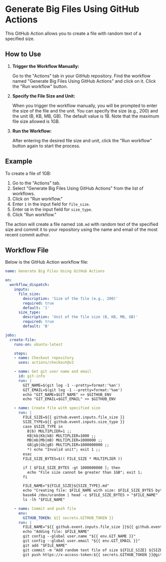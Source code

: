 # Generate Big Files Using GitHub Actions

This GitHub Action allows you to create a file with random text of a specified size.

## How to Use

1. **Trigger the Workflow Manually:**

   Go to the "Actions" tab in your GitHub repository. Find the workflow named "Generate Big Files Using GitHub Actions" and click on it. Click the "Run workflow" button.

2. **Specify the File Size and Unit:**

   When you trigger the workflow manually, you will be prompted to enter the size of the file and the unit. You can specify the size (e.g., 200) and the unit (B, KB, MB, GB). The default value is 1B. Note that the maximum file size allowed is 1GB.

3. **Run the Workflow:**

   After entering the desired file size and unit, click the "Run workflow" button again to start the process.

## Example

To create a file of 1GB:

1. Go to the "Actions" tab.
2. Select "Generate Big Files Using GitHub Actions" from the list of workflows.
3. Click on "Run workflow."
4. Enter `1` in the input field for `file_size`.
5. Enter `GB` in the input field for `size_type`.
6. Click "Run workflow."

The action will create a file named `1GB.md` with random text of the specified size and commit it to your repository using the name and email of the most recent commit author.

## Workflow File

Below is the GitHub Action workflow file:

```yaml
name: Generate Big Files Using GitHub Actions

on:
  workflow_dispatch:
    inputs:
      file_size:
        description: 'Size of the file (e.g., 200)'
        required: true
        default: '1'
      size_type:
        description: 'Unit of the file size (B, KB, MB, GB)'
        required: true
        default: 'B'

jobs:
  create-file:
    runs-on: ubuntu-latest

    steps:
    - name: Checkout repository
      uses: actions/checkout@v2

    - name: Get git user name and email
      id: git-info
      run: |
        GIT_NAME=$(git log -1 --pretty=format:'%an')
        GIT_EMAIL=$(git log -1 --pretty=format:'%ae')
        echo "GIT_NAME=$GIT_NAME" >> $GITHUB_ENV
        echo "GIT_EMAIL=$GIT_EMAIL" >> $GITHUB_ENV

    - name: Create file with specified size
      run: |
        FILE_SIZE=${{ github.event.inputs.file_size }}
        SIZE_TYPE=${{ github.event.inputs.size_type }}
        case $SIZE_TYPE in
          B|b) MULTIPLIER=1 ;;
          KB|kb|Kb|kB) MULTIPLIER=1000 ;;
          MB|mb|Mb|mB) MULTIPLIER=1000000 ;;
          GB|gb|Gb|gB) MULTIPLIER=1000000000 ;;
          *) echo "Invalid unit"; exit 1 ;;
        esac
        FILE_SIZE_BYTES=$(( FILE_SIZE * MULTIPLIER ))

        if [ $FILE_SIZE_BYTES -gt 1000000000 ]; then
          echo "File size cannot be greater than 1GB"; exit 1;
        fi

        FILE_NAME="${FILE_SIZE}${SIZE_TYPE}.md"
        echo "Creating file: $FILE_NAME with size: $FILE_SIZE_BYTES bytes"
        base64 /dev/urandom | head -c $FILE_SIZE_BYTES > "$FILE_NAME"
        ls -lh "$FILE_NAME"

    - name: Commit and push file
      env:
        GITHUB_TOKEN: ${{ secrets.GITHUB_TOKEN }}
      run: |
        FILE_NAME="${{ github.event.inputs.file_size }}${{ github.event.inputs.size_type }}.md"
        echo "Adding file: $FILE_NAME"
        git config --global user.name "${{ env.GIT_NAME }}"
        git config --global user.email "${{ env.GIT_EMAIL }}"
        git add "$FILE_NAME"
        git commit -m "Add random text file of size ${FILE_SIZE} ${SIZE_TYPE}"
        git push https://x-access-token:${{ secrets.GITHUB_TOKEN }}@github.com/${{ github.repository }}.git HEAD:main
